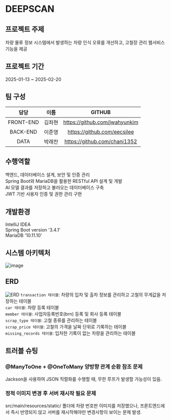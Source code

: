 # DEEPSCAN
  
## 프로젝트 주제
차량 물류 정보 시스템에서 발생하는 차량 인식 오류를 개선하고, 고철장 관리 웹서비스 기능을 제공  
  
## 프로젝트 기간
2025-01-13 ~ 2025-02-20  
  
## 팀 구성
|      담당      |  이름   |             GITHUB              |
|:------------:|:-----:|:-------------------------------:|
|  FRONT-END   |  김좌현  |  https://github.com/jwahyunkim  |
|   BACK-END   |  이준영  |   https://github.com/eecsjlee   |
|     DATA     |  박래찬  |  https://github.com/chani1352   |
  
## 수행역할
백엔드, 데이터베이스 설계, 보안 및 인증 관리  
Spring Boot와 MariaDB을 활용한 RESTful API 설계 및 개발  
AI 모델 결과를 저장하고 불러오는 데이터베이스 구축  
JWT 기반 사용자 인증 및 권한 관리 구현  
  
## 개발환경
IntelliJ IDEA  
Spring Boot version '3.4.1'  
MariaDB '10.11.10'  
  
## 시스템 아키텍처
![image](https://github.com/user-attachments/assets/a4eba6f7-c3c0-41a6-bb78-6d0a412079c7)
  
## ERD
![ERD](https://github.com/user-attachments/assets/57f8a2de-bb92-422b-808e-0a974f51b566)
`transaction 테이블`: 차량의 입차 및 출차 정보를 관리하고 고철의 무게값을 저장하는 테이블  
`car 테이블`: 차량 등록 테이블  
`member 테이블`: 사업자등록번호(brn) 등록 및 회사 등록 테이블  
`scrap_type 테이블`: 고철 종류를 관리하는 테이블  
`scrap_price 테이블`: 고철의 가격을 날짜 단위로 기록하는 테이블  
`missing_records 테이블`: 입차한 기록이 없는 차량을 관리하는 테이블  
  
## 트러블 슈팅
  
### @ManyToOne + @OneToMany 양방향 관계 순환 참조 문제
  
Jackson을 사용하여 JSON 직렬화를 수행할 때, 무한 루프가 발생할 가능성이 있음.  
  
### 정적 이미지 변경 후 서버 재시작 필요 문제
  
src/main/resources/static/ 폴더에 차량 번호판 이미지를 저장했으나, 프론트엔드에서 즉시 반영되지 않고 서버를 재시작해야만 변경사항이 보이는 문제 발생.
